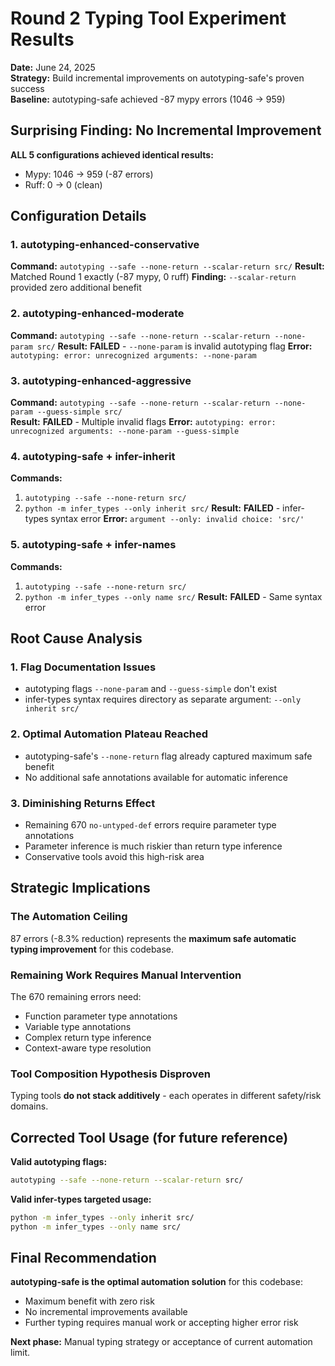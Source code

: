 # Round 2 Typing Tool Experiment Results

**Date:** June 24, 2025  
**Strategy:** Build incremental improvements on autotyping-safe's proven success  
**Baseline:** autotyping-safe achieved -87 mypy errors (1046 → 959)

## Surprising Finding: No Incremental Improvement

**ALL 5 configurations achieved identical results:**
- Mypy: 1046 → 959 (-87 errors)
- Ruff: 0 → 0 (clean)

## Configuration Details

### 1. autotyping-enhanced-conservative
**Command:** `autotyping --safe --none-return --scalar-return src/`
**Result:** Matched Round 1 exactly (-87 mypy, 0 ruff)
**Finding:** `--scalar-return` provided zero additional benefit

### 2. autotyping-enhanced-moderate  
**Command:** `autotyping --safe --none-return --scalar-return --none-param src/`
**Result:** **FAILED** - `--none-param` is invalid autotyping flag
**Error:** `autotyping: error: unrecognized arguments: --none-param`

### 3. autotyping-enhanced-aggressive
**Command:** `autotyping --safe --none-return --scalar-return --none-param --guess-simple src/`  
**Result:** **FAILED** - Multiple invalid flags
**Error:** `autotyping: error: unrecognized arguments: --none-param --guess-simple`

### 4. autotyping-safe + infer-inherit
**Commands:** 
1. `autotyping --safe --none-return src/`
2. `python -m infer_types --only inherit src/`
**Result:** **FAILED** - infer-types syntax error
**Error:** `argument --only: invalid choice: 'src/'`

### 5. autotyping-safe + infer-names
**Commands:**
1. `autotyping --safe --none-return src/`  
2. `python -m infer_types --only name src/`
**Result:** **FAILED** - Same syntax error

## Root Cause Analysis

### 1. **Flag Documentation Issues**
- autotyping flags `--none-param` and `--guess-simple` don't exist
- infer-types syntax requires directory as separate argument: `--only inherit src/`

### 2. **Optimal Automation Plateau Reached**
- autotyping-safe's `--none-return` flag already captured maximum safe benefit
- No additional safe annotations available for automatic inference

### 3. **Diminishing Returns Effect**
- Remaining 670 `no-untyped-def` errors require parameter type annotations
- Parameter inference is much riskier than return type inference
- Conservative tools avoid this high-risk area

## Strategic Implications

### **The Automation Ceiling**
87 errors (-8.3% reduction) represents the **maximum safe automatic typing improvement** for this codebase.

### **Remaining Work Requires Manual Intervention**
The 670 remaining errors need:
- Function parameter type annotations
- Variable type annotations  
- Complex return type inference
- Context-aware type resolution

### **Tool Composition Hypothesis Disproven**
Typing tools **do not stack additively** - each operates in different safety/risk domains.

## Corrected Tool Usage (for future reference)

**Valid autotyping flags:**
```bash
autotyping --safe --none-return --scalar-return src/
```

**Valid infer-types targeted usage:**
```bash
python -m infer_types --only inherit src/
python -m infer_types --only name src/
```

## Final Recommendation

**autotyping-safe is the optimal automation solution** for this codebase:
- Maximum benefit with zero risk
- No incremental improvements available
- Further typing requires manual work or accepting higher error risk

**Next phase:** Manual typing strategy or acceptance of current automation limit.